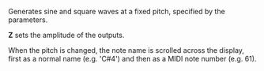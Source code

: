 
Generates sine and square waves at a fixed pitch, specified by the parameters.

**Z** sets the amplitude of the outputs.

When the pitch is changed, the note name is scrolled across the display, first as a normal name (e.g. 'C\#4') and then
as a MIDI note number
(e.g. 61).
